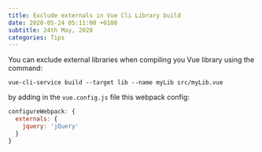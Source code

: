 ```yaml
---
title: Exclude externals in Vue Cli Library build
date: 2020-05-24 05:11:00 +0100
subtitle: 24th May, 2020
categories: Tips
---
```


You can exclude external libraries when compiling you Vue library using the command:

```shell
vue-cli-service build --target lib --name myLib src/myLib.vue
```

by adding in the `vue.config.js` file this webpack config:

```js
configureWebpack: {
  externals: {
    jquery: 'jQuery'
  }
}
```

